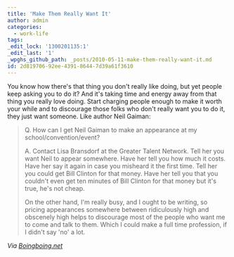 ```yaml
---
title: 'Make Them Really Want It'
author: admin
categories:
  - work-life
tags: 
_edit_lock: '1300201135:1'
_edit_last: '1'
_wpghs_github_path: _posts/2010-05-11-make-them-really-want-it.md
id: 2d819706-92ee-4391-8644-7d39a61f3610
---
```

<p>You know how there's that thing you don't really like doing, but yet people keep asking you to do it?  And it's taking time and energy away from that thing you really love doing.  Start charging people enough to make it worth your while and to discourage those folks who don't really want you to do it, they just want someone.  Like author Neil Gaiman:</p>
<blockquote><p>Q. How can I get Neil Gaiman to make an appearance at my school/convention/event?</p>
<p>A. Contact Lisa Bransdorf at the Greater Talent Network. Tell her you want Neil to appear somewhere. Have her tell you how much it costs. Have her say it again in case you misheard it the first time. Tell her you could get Bill Clinton for that money. Have her tell you that you couldn't even get ten minutes of Bill Clinton for that money but it's true, he's not cheap.</p>
<p>On the other hand, I'm really busy, and I ought to be writing, so pricing appearances somewhere between ridiculously high and obscenely high helps to discourage most of the people who want me to come and talk to them. Which I could make a full time profession, if I didn't say 'no' a lot.</p></blockquote>
<p><em>Via <a href="http://www.boingboing.net/2010/05/10/neil-gaimans-awesome.html">Boingboing.net</a></em></p>
